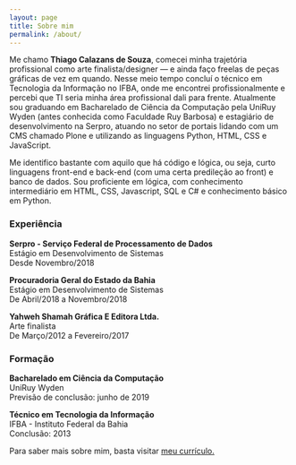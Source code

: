 ```yaml
---
layout: page
title: Sobre mim
permalink: /about/
---
```


Me chamo **Thiago Calazans de Souza**, comecei minha trajetória profissional como arte finalista/designer — e ainda faço freelas de peças gráficas de vez em quando. Nesse meio tempo concluí o técnico em Tecnologia da Informação no IFBA, onde me encontrei profissionalmente e percebi que TI seria minha área profissional dali para frente. Atualmente sou graduando em Bacharelado de Ciência da Computação pela UniRuy Wyden (antes conhecida como Faculdade Ruy Barbosa) e estagiário de desenvolvimento na Serpro, atuando no setor de portais lidando com um CMS chamado Plone e utilizando as linguagens Python, HTML, CSS e JavaScript.   

Me identifico bastante com aquilo que há código e lógica, ou seja, curto linguagens front-end e back-end (com uma certa predileção ao front) e banco de dados. Sou proficiente em lógica, com conhecimento intermediário em HTML, CSS, Javascript, SQL e C# e conhecimento básico em Python.

### Experiência

**Serpro - Serviço Federal de Processamento de Dados**   
Estágio em Desenvolvimento de Sistemas  
<span class="subop">Desde Novembro/2018</span>

**Procuradoria Geral do Estado da Bahia**   
Estágio em Desenvolvimento de Sistemas  
<span class="subop">De Abril/2018 a Novembro/2018</span>

**Yahweh Shamah Gráfica E Editora Ltda.**   
Arte finalista  
<span class="subop">De Março/2012 a Fevereiro/2017</span>  

### Formação 

**Bacharelado em Ciência da Computação**   
UniRuy Wyden   
<span class="subop">Previsão de conclusão: junho de 2019</span>

**Técnico em Tecnologia da Informação**  
IFBA - Instituto Federal da Bahia   
<span class="subop">Conclusão: 2013</span>

Para saber mais sobre mim, basta visitar <a href="https://docs.google.com/document/d/1hcJ-nyOZr1FVABSFdcNZSjwvNzqoM3GWV9C1Mtvo2gE/edit?usp=sharing" target="_blank">meu currículo.</a>